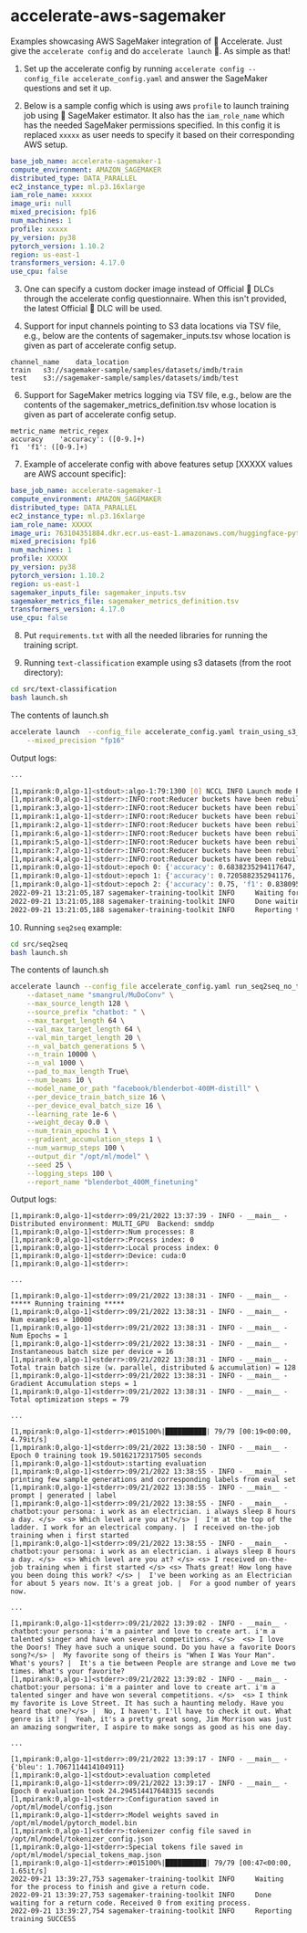 # accelerate-aws-sagemaker
Examples showcasing AWS SageMaker integration of 🤗 Accelerate. Just give the `accelerate config` and do `accelerate launch` 🚀. As simple as that!

1. Set up the accelerate config by running `accelerate config --config_file accelerate_config.yaml` and answer the SageMaker questions and set it up.

2. Below is a sample config which is using aws `profile` to launch training job using 🤗 SageMaker estimator. It also has the `iam_role_name` which has the needed SageMaker permissions specified. In this config it is replaced `xxxxx` as user needs to specify it based on their corresponding AWS setup.

```yaml
base_job_name: accelerate-sagemaker-1
compute_environment: AMAZON_SAGEMAKER
distributed_type: DATA_PARALLEL
ec2_instance_type: ml.p3.16xlarge
iam_role_name: xxxxx
image_uri: null
mixed_precision: fp16
num_machines: 1
profile: xxxxx
py_version: py38
pytorch_version: 1.10.2
region: us-east-1
transformers_version: 4.17.0
use_cpu: false
```
3. One can specify a custom docker image instead of Official 🤗 DLCs through the accelerate config questionnaire. When this isn't provided, the latest Official 🤗 DLC will be used.

4. Support for input channels pointing to S3 data locations via TSV file, e.g., below are the contents of sagemaker_inputs.tsv whose location is given as part of accelerate config setup.
```tsv
channel_name	data_location
train	s3://sagemaker-sample/samples/datasets/imdb/train
test	s3://sagemaker-sample/samples/datasets/imdb/test
```

6. Support for SageMaker metrics logging via TSV file, e.g., below are the contents of the sagemaker_metrics_definition.tsv whose location is given as part of accelerate config setup.
```tsv
metric_name	metric_regex
accuracy	'accuracy': ([0-9.]+)
f1	'f1': ([0-9.]+)
```

7. Example of accelerate config with above features setup [XXXXX values are AWS account specific]:
```yaml
base_job_name: accelerate-sagemaker-1
compute_environment: AMAZON_SAGEMAKER
distributed_type: DATA_PARALLEL
ec2_instance_type: ml.p3.16xlarge
iam_role_name: XXXXX
image_uri: 763104351884.dkr.ecr.us-east-1.amazonaws.com/huggingface-pytorch-training:1.8.1-transformers4.10.2-gpu-py36-cu111-ubuntu18.04
mixed_precision: fp16
num_machines: 1
profile: XXXXX
py_version: py38
pytorch_version: 1.10.2
region: us-east-1
sagemaker_inputs_file: sagemaker_inputs.tsv
sagemaker_metrics_file: sagemaker_metrics_definition.tsv
transformers_version: 4.17.0
use_cpu: false
```
8. Put `requirements.txt` with all the needed libraries for running the training script.

9. Running `text-classification` example using s3 datasets (from the root directory):
```bash
cd src/text-classification
bash launch.sh
```
The contents of launch.sh
```bash
accelerate launch  --config_file accelerate_config.yaml train_using_s3_data.py \
    --mixed_precision "fp16"
```
Output logs:
```bash
...

[1,mpirank:0,algo-1]<stdout>:algo-1:79:1300 [0] NCCL INFO Launch mode Parallel
[1,mpirank:0,algo-1]<stderr>:INFO:root:Reducer buckets have been rebuilt in this iteration.
[1,mpirank:3,algo-1]<stderr>:INFO:root:Reducer buckets have been rebuilt in this iteration.
[1,mpirank:1,algo-1]<stderr>:INFO:root:Reducer buckets have been rebuilt in this iteration.
[1,mpirank:2,algo-1]<stderr>:INFO:root:Reducer buckets have been rebuilt in this iteration.
[1,mpirank:6,algo-1]<stderr>:INFO:root:Reducer buckets have been rebuilt in this iteration.
[1,mpirank:5,algo-1]<stderr>:INFO:root:Reducer buckets have been rebuilt in this iteration.
[1,mpirank:7,algo-1]<stderr>:INFO:root:Reducer buckets have been rebuilt in this iteration.
[1,mpirank:4,algo-1]<stderr>:INFO:root:Reducer buckets have been rebuilt in this iteration.
[1,mpirank:0,algo-1]<stdout>:epoch 0: {'accuracy': 0.6838235294117647, 'f1': 0.8122270742358079}
[1,mpirank:0,algo-1]<stdout>:epoch 1: {'accuracy': 0.7205882352941176, 'f1': 0.8256880733944955}
[1,mpirank:0,algo-1]<stdout>:epoch 2: {'accuracy': 0.75, 'f1': 0.838095238095238}
2022-09-21 13:21:05,187 sagemaker-training-toolkit INFO     Waiting for the process to finish and give a return code.
2022-09-21 13:21:05,188 sagemaker-training-toolkit INFO     Done waiting for a return code. Received 0 from exiting process.
2022-09-21 13:21:05,188 sagemaker-training-toolkit INFO     Reporting training SUCCESS
```


10. Running `seq2seq` example:
```bash
cd src/seq2seq
bash launch.sh
```
The contents of launch.sh
```bash
accelerate launch --config_file accelerate_config.yaml run_seq2seq_no_trainer.py \
    --dataset_name "smangrul/MuDoConv" \
    --max_source_length 128 \
    --source_prefix "chatbot: " \
    --max_target_length 64 \
    --val_max_target_length 64 \
    --val_min_target_length 20 \
    --n_val_batch_generations 5 \
    --n_train 10000 \
    --n_val 1000 \
    --pad_to_max_length True\
    --num_beams 10 \
    --model_name_or_path "facebook/blenderbot-400M-distill" \
    --per_device_train_batch_size 16 \
    --per_device_eval_batch_size 16 \
    --learning_rate 1e-6 \
    --weight_decay 0.0 \
    --num_train_epochs 1 \
    --gradient_accumulation_steps 1 \
    --num_warmup_steps 100 \
    --output_dir "/opt/ml/model" \
    --seed 25 \
    --logging_steps 100 \
    --report_name "blenderbot_400M_finetuning"
```
Output logs:
```
[1,mpirank:0,algo-1]<stderr>:09/21/2022 13:37:39 - INFO - __main__ - Distributed environment: MULTI_GPU  Backend: smddp
[1,mpirank:0,algo-1]<stderr>:Num processes: 8
[1,mpirank:0,algo-1]<stderr>:Process index: 0
[1,mpirank:0,algo-1]<stderr>:Local process index: 0
[1,mpirank:0,algo-1]<stderr>:Device: cuda:0
[1,mpirank:0,algo-1]<stderr>:

...

[1,mpirank:0,algo-1]<stderr>:09/21/2022 13:38:31 - INFO - __main__ - ***** Running training *****
[1,mpirank:0,algo-1]<stderr>:09/21/2022 13:38:31 - INFO - __main__ -   Num examples = 10000
[1,mpirank:0,algo-1]<stderr>:09/21/2022 13:38:31 - INFO - __main__ -   Num Epochs = 1
[1,mpirank:0,algo-1]<stderr>:09/21/2022 13:38:31 - INFO - __main__ -   Instantaneous batch size per device = 16
[1,mpirank:0,algo-1]<stderr>:09/21/2022 13:38:31 - INFO - __main__ -   Total train batch size (w. parallel, distributed & accumulation) = 128
[1,mpirank:0,algo-1]<stderr>:09/21/2022 13:38:31 - INFO - __main__ -   Gradient Accumulation steps = 1
[1,mpirank:0,algo-1]<stderr>:09/21/2022 13:38:31 - INFO - __main__ -   Total optimization steps = 79

...

[1,mpirank:0,algo-1]<stderr>:#015100%|██████████| 79/79 [00:19<00:00,  4.79it/s]
[1,mpirank:0,algo-1]<stderr>:09/21/2022 13:38:50 - INFO - __main__ - Epoch 0 training took 19.50162172317505 seconds
[1,mpirank:0,algo-1]<stdout>:starting evaluation
[1,mpirank:0,algo-1]<stderr>:09/21/2022 13:38:55 - INFO - __main__ - printing few sample generations and corresponding labels from eval set
[1,mpirank:0,algo-1]<stderr>:09/21/2022 13:38:55 - INFO - __main__ - prompt | generated | label
[1,mpirank:0,algo-1]<stderr>:09/21/2022 13:38:55 - INFO - __main__ - chatbot:your persona: i work as an electrician. i always sleep 8 hours a day. </s>  <s> Which level are you at?</s> |  I'm at the top of the ladder. I work for an electrical company. |  I received on-the-job training when i first started
[1,mpirank:0,algo-1]<stderr>:09/21/2022 13:38:55 - INFO - __main__ - chatbot:your persona: i work as an electrician. i always sleep 8 hours a day. </s>  <s> Which level are you at? </s> <s> I received on-the-job training when i first started </s> <s> Thats great! How long have you been doing this work? </s> |  I've been working as an Electrician for about 5 years now. It's a great job. |  For a good number of years now.

... 

[1,mpirank:0,algo-1]<stderr>:09/21/2022 13:39:02 - INFO - __main__ - chatbot:your persona: i'm a painter and love to create art. i'm a talented singer and have won several competitions. </s>  <s> I love the Doors! They have such a unique sound. Do you have a favorite Doors song?</s> |  My favorite song of theirs is "When I Was Your Man". What's yours? |  It's a tie between People are strange and Love me two times. What's your favorite?
[1,mpirank:0,algo-1]<stderr>:09/21/2022 13:39:02 - INFO - __main__ - chatbot:your persona: i'm a painter and love to create art. i'm a talented singer and have won several competitions. </s>  <s> I think my favorite is Love Street. It has such a haunting melody. Have you heard that one?</s> |  No, I haven't. I'll have to check it out. What genre is it? |  Yeah, it's a pretty great song, Jim Morrison was just an amazing songwriter, I aspire to make songs as good as his one day.

...

[1,mpirank:0,algo-1]<stderr>:09/21/2022 13:39:17 - INFO - __main__ - {'bleu': 1.7067114414104911}
[1,mpirank:0,algo-1]<stdout>:evaluation completed
[1,mpirank:0,algo-1]<stderr>:09/21/2022 13:39:17 - INFO - __main__ - Epoch 0 evaluation took 24.294514417648315 seconds
[1,mpirank:0,algo-1]<stderr>:Configuration saved in /opt/ml/model/config.json
[1,mpirank:0,algo-1]<stderr>:Model weights saved in /opt/ml/model/pytorch_model.bin
[1,mpirank:0,algo-1]<stderr>:tokenizer config file saved in /opt/ml/model/tokenizer_config.json
[1,mpirank:0,algo-1]<stderr>:Special tokens file saved in /opt/ml/model/special_tokens_map.json
[1,mpirank:0,algo-1]<stderr>:#015100%|██████████| 79/79 [00:47<00:00,  1.65it/s]
2022-09-21 13:39:27,753 sagemaker-training-toolkit INFO     Waiting for the process to finish and give a return code.
2022-09-21 13:39:27,753 sagemaker-training-toolkit INFO     Done waiting for a return code. Received 0 from exiting process.
2022-09-21 13:39:27,754 sagemaker-training-toolkit INFO     Reporting training SUCCESS
```


